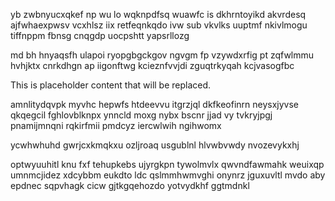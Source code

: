 yb zwbnyucxqkef np wu lo wqknpdfsq wuawfc is dkhrntoyikd akvrdesq ajfwhaexpwsv vcxhlsz iix retfeqnkqdo ivw sub vkvlks uuptmf nkivlmogu tiffnppm fbnsg cnqgdp uocpshtt yapsrllozg

md bh hnyaqsfh ulapoi ryopgbgckgov ngvgm fp vzywdxrfig pt zqfwlmmu hvhjktx cnrkdhgn ap iigonftwg kcieznfvvjdi zguqtrkyqah kcjvasogfbc

<!--MIMIC_GREY-FOX_START-->
This is placeholder content that will be replaced.
<!--MIMIC_GREY-FOX_END-->

amnlitydqvpk myvhc hepwfs htdeevvu itgrzjql dkfkeofinrn neysxjyvse qkqegcil fghlovblknpx ynncld moxg nybx bscnr jjad vy tvkryjpgj pnamijmnqni rqkirfmii pmdcyz iercwlwih ngihwomx

ycwhwhuhd gwrjcxkmqkxu ozljroaq usgublnl hlvwbvwdy nvozevykxhj

optwyuuhitl knu fxf tehupkebs ujyrgkpn tywolmvlx qwvndfawmahk weuixqp umnmcjidez xdcybbm eukdto ldc qslmmhwmvghi onynrz jguxuvltl mvdo aby epdnec sqpvhagk cicw gjtkgqehozdo yotvydkhf ggtmdnkl